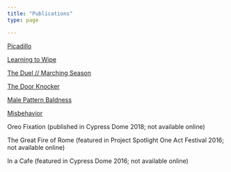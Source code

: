 ```yaml
---
title: "Publications"
type: page

---
```


<div>
<a href="https://www.thedreadmachine.com/picadillo/" target="_blank">Picadillo</a>
</div>

<a href="https://thefuriousgazelle.com/2021/09/13/learning-to-wipe-by-christopher-luis-jorge/" target="_blank">Learning to Wipe</a>

<a href="https://www.stoneboatwi.com/issue-11-1/luis-jorge" target="_blank">The Duel // Marching Season</a>

<a href="https://decodedpride.com/decoded-pride-issue-2-stories-being-released-now-and-throughout-pride/" target="_blank">The Door Knocker</a>

<a href="https://open.spotify.com/episode/35WusbrFfrIYccceEdxd44" target="_blank">Male Pattern Baldness</a>

<a href="https://www.acentosreview.com/august2019/misbehavior-by-christopher.html" target="_blank">Misbehavior</a>

Oreo Fixation (published in Cypress Dome 2018; not available online)

The Great Fire of Rome (featured in Project Spotlight One Act Festival 2016; not available online)

In a Cafe (featured in Cypress Dome 2016; not available online)


